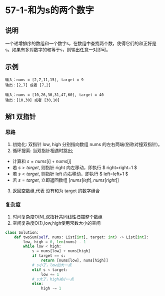 # 57-1-和为s的两个数字

## 说明
一个递增排序的数组和一个数字s，在数组中查找两个数，使得它们的和正好是s。如果有多对数字的和等于s，则输出任意一对即可。

## 示例
```
输入：nums = [2,7,11,15], target = 9
输出：[2,7] 或者 [7,2]

输入：nums = [10,26,30,31,47,60], target = 40
输出：[10,30] 或者 [30,10]
```

## 解1 双指针

### 思路
1. 初始化: 双指针 low, high 分别指向数组 nums 的左右两端(俗称对撞双指针)。
2. 循环搜索: 当双指针相遇时跳出;
- 计算和 $s=nums[i]+nums[j]$
- 若 $s > target$, 则指针 right 向左移动，即执行 $ right=right−1 $
- 若 $s < target$, 则指针 left 向右移动，即执行 $ left=left+1 $
- 若 $s = target$, 立即返回数组 $[nums[left], nums[right]]$
3. 返回空数组,代表 没有和为 target 的数字组合

### 复杂度
1. 时间复杂度O(N),双指针共同线性扫描整个数组
2. 空间复杂度O(1),low,high使用常数大小的空间

```python
class Solution:
    def twoSum(self, nums: List[int], target: int) -> List[int]:
        low, high = 0, len(nums) - 1
        while low < high:
            s = nums[low] + nums[high]
            if target == s:
                return [nums[low], nums[high]]
            # s小了，low加大一点
            elif s < target:
                low += 1
            # s大了，high减小一点
            else:
                high -= 1
```